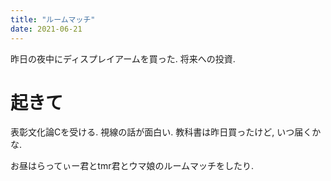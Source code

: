 ```yaml
---
title: "ルームマッチ"
date: 2021-06-21
---
```


昨日の夜中にディスプレイアームを買った. 将来への投資.

# 起きて
表彰文化論Cを受ける. 視線の話が面白い. 教科書は昨日買ったけど, いつ届くかな.

お昼はらってぃー君とtmr君とウマ娘のルームマッチをしたり.